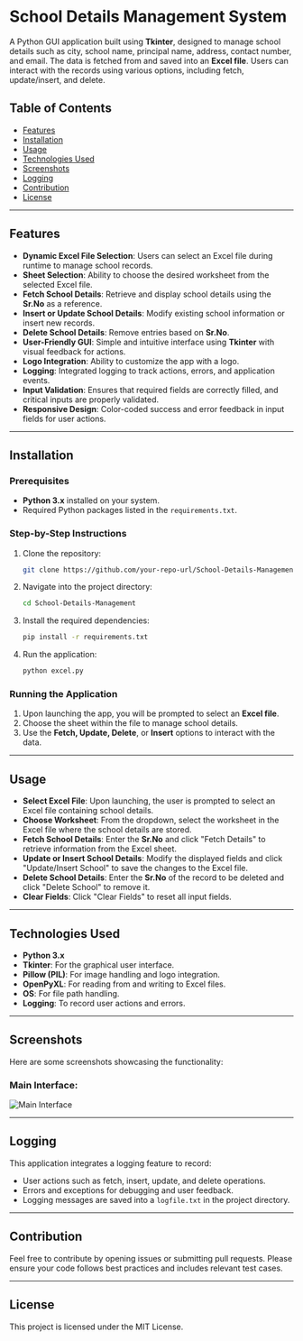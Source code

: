 # School Details Management System

A Python GUI application built using **Tkinter**, designed to manage school details such as city, school name, principal name, address, contact number, and email. The data is fetched from and saved into an **Excel file**. Users can interact with the records using various options, including fetch, update/insert, and delete.

## Table of Contents

- [Features](#features)
- [Installation](#installation)
- [Usage](#usage)
- [Technologies Used](#technologies-used)
- [Screenshots](#screenshots)
- [Logging](#logging)
- [Contribution](#contribution)
- [License](#license)

---

## Features

- **Dynamic Excel File Selection**: Users can select an Excel file during runtime to manage school records.
- **Sheet Selection**: Ability to choose the desired worksheet from the selected Excel file.
- **Fetch School Details**: Retrieve and display school details using the **Sr.No** as a reference.
- **Insert or Update School Details**: Modify existing school information or insert new records.
- **Delete School Details**: Remove entries based on **Sr.No**.
- **User-Friendly GUI**: Simple and intuitive interface using **Tkinter** with visual feedback for actions.
- **Logo Integration**: Ability to customize the app with a logo.
- **Logging**: Integrated logging to track actions, errors, and application events.
- **Input Validation**: Ensures that required fields are correctly filled, and critical inputs are properly validated.
- **Responsive Design**: Color-coded success and error feedback in input fields for user actions.

---

## Installation

### Prerequisites

- **Python 3.x** installed on your system.
- Required Python packages listed in the `requirements.txt`.

### Step-by-Step Instructions

1. Clone the repository:
    ```bash
    git clone https://github.com/your-repo-url/School-Details-Management.git
    ```
2. Navigate into the project directory:
    ```bash
    cd School-Details-Management
    ```
3. Install the required dependencies:
    ```bash
    pip install -r requirements.txt
    ```
4. Run the application:
    ```bash
    python excel.py
    ```

### Running the Application

1. Upon launching the app, you will be prompted to select an **Excel file**.
2. Choose the sheet within the file to manage school details.
3. Use the **Fetch, Update, Delete**, or **Insert** options to interact with the data.

---

## Usage

- **Select Excel File**: Upon launching, the user is prompted to select an Excel file containing school details.
- **Choose Worksheet**: From the dropdown, select the worksheet in the Excel file where the school details are stored.
- **Fetch School Details**: Enter the **Sr.No** and click "Fetch Details" to retrieve information from the Excel sheet.
- **Update or Insert School Details**: Modify the displayed fields and click "Update/Insert School" to save the changes to the Excel file.
- **Delete School Details**: Enter the **Sr.No** of the record to be deleted and click "Delete School" to remove it.
- **Clear Fields**: Click "Clear Fields" to reset all input fields.

---

## Technologies Used

- **Python 3.x**
- **Tkinter**: For the graphical user interface.
- **Pillow (PIL)**: For image handling and logo integration.
- **OpenPyXL**: For reading from and writing to Excel files.
- **OS**: For file path handling.
- **Logging**: To record user actions and errors.

---

## Screenshots

Here are some screenshots showcasing the functionality:

### Main Interface:

![Main Interface](./images/main-interface.png)


---

## Logging

This application integrates a logging feature to record:
- User actions such as fetch, insert, update, and delete operations.
- Errors and exceptions for debugging and user feedback.
- Logging messages are saved into a `logfile.txt` in the project directory.

---

## Contribution

Feel free to contribute by opening issues or submitting pull requests. Please ensure your code follows best practices and includes relevant test cases.

---

## License

This project is licensed under the MIT License.
